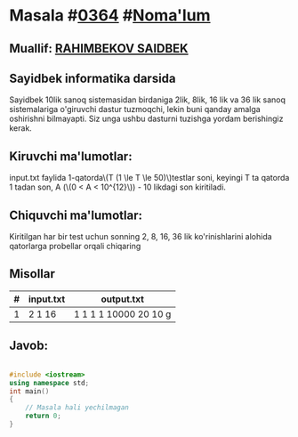 
<h1>Masala #<a href="https://robocontest.uz/tasks/0364">0364</a> #<a href="https://robocontest.uz/tasks?category=1">Noma'lum</a></h1>
<h2> Muallif: <a href="https://robocontest.uz/profile/swat_hacker">RAHIMBEKOV SAIDBEK</a></h2>
<h2>Sayidbek informatika darsida</h2>
<p>Sayidbek 10lik sanoq sistemasidan birdaniga 2lik, 8lik, 16 lik va 36 lik sanoq sistemalariga o'giruvchi dastur tuzmoqchi, lekin buni qanday amalga oshirishni bilmayapti. Siz unga ushbu dasturni tuzishga yordam berishingiz kerak.</p>
<h2>Kiruvchi ma'lumotlar:</h2>
<p>input.txt faylida 1-qatorda\(T (1 \le T \le 50)\)testlar soni, keyingi T ta qatorda 1 tadan son, A (\(0 < A < 10^{12}\)) - 10 likdagi son kiritiladi.</p>
<h2>Chiquvchi ma'lumotlar:</h2>
<p>Kiritilgan har bir test uchun sonning 2, 8, 16, 36 lik ko'rinishlarini alohida qatorlarga probellar orqali chiqaring</p>
<h2>Misollar</h2>
<table>
    <thead>
        <tr>
            <th>#</th>
            <th>input.txt</th>
            <th>output.txt</th>
        </tr>
    </thead>
    <tbody>
            <tr>
                <td>1</td>
                <td>2
1
16</td>
                <td>1 1 1 1
10000 20 10 g</td>
            </tr>
    </tbody>
    </table>
    
<h2>Javob:</h2>

######
```cpp
#include <iostream>
using namespace std;
int main()
{
    // Masala hali yechilmagan
    return 0;
}
```
